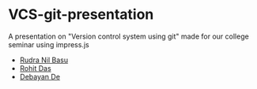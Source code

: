 # VCS-git-presentation

A presentation on "Version control system using git" made for our college seminar using impress.js
* [Rudra Nil Basu](https://www.github.com/RudraNilBasu)
* [Rohit Das](https://www.github.com/mouri11)
* [Debayan De](https://www.github.com/dedebanu)
